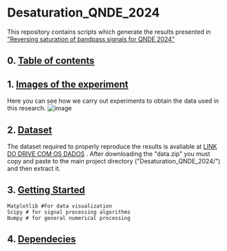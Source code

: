 # Desaturation_QNDE_2024
This repository contains scripts which generate the results presented in ["Reversing saturation of bandpass signals for QNDE 2024"](WWW.LINK.COM)

## 0. [Table of contents]()

## 1. [Images of the experiment]()
Here you can see how we carry out experiments to obtain the data used in this research.
![image](https://drive.google.com/file/d/1_D-B-fIE6FDt_ZS1FqFJrP03UxDE47Hu/view?usp=sharing)

## 2. [Dataset]()
The dataset required to properly reproduce the results is avaliable at [LINK DO DRIVE COM OS DADOS](www.teste.com) . After downloading the "data.zip" you must copy and paste to the main project directory ("Desaturation_QNDE_2024/") and then extract it.

## 3. [Getting Started]()

```
Matplotlib #For data visualization
Scipy # for signal processing algorithms
Numpy # for general numerical processing
```

## 4. [Dependecies]()
